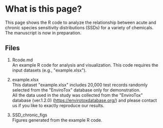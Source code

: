 # What is this page?
This page shows the R code to analyze the relationship between acute and chronic species sensitivity distributions (SSDs) for a variety of chemicals. The manuscript is now in preparation.  


## Files
1. Rcode.md  
An example R code for analysis and visualization. This code requires the input datasets (e.g., "example.xlsx").  
     
2. example.xlsx  
This dataset "example.xlsx" includes 20,000 test records randomly selected from the "EnviroTox" database only for demonstration.  
All the data used in the study was collected from the "EnviroTox" database (ver.1.2.0) (https://envirotoxdatabase.org/) and please contact us if you like to exactly reproduce our results.
  
3. SSD_chronic_figs  
Figures generated from the example R code.

